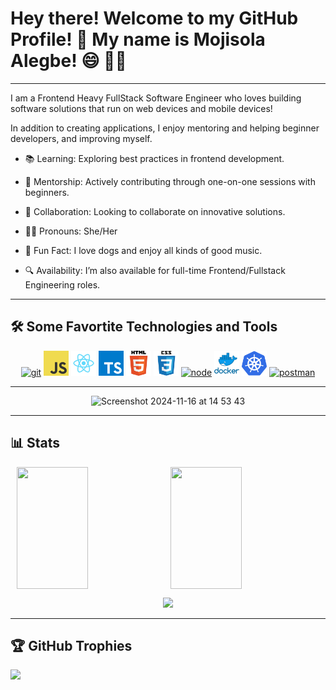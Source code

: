 # Hey there! Welcome to my GitHub Profile! 👋 My name is Mojisola Alegbe! 😄 👋✨



---

I am a Frontend Heavy FullStack Software Engineer who loves building software solutions that run on web devices and mobile devices!

In addition to creating applications, I enjoy mentoring and helping beginner developers, and improving myself.
  - 📚 Learning:
  Exploring best practices in frontend development.
  
  - 🌟 Mentorship:
  Actively contributing through one-on-one sessions with beginners.
  
  - 🤝 Collaboration:
  Looking to collaborate on innovative solutions.
  
  - 👩‍💼 Pronouns:
  She/Her
  
  - 🎵 Fun Fact:
  I love dogs and enjoy all kinds of good music.
  
  - 🔍 Availability:
  I’m also available for full-time Frontend/Fullstack Engineering roles.

---

## 🛠 Some Favortite Technologies and Tools

<div align="center"> 
    <a href="https://git-scm.com/" title="Git" target="_blank"><img src="https://www.vectorlogo.zone/logos/git-scm/git-scm-icon.svg" alt="git" width="40" height="40"/></a>
    <a href="https://www.javascript.com/" title="JavaScript" target="_blank"><img src="https://raw.githubusercontent.com/github/explore/80688e429a7d4ef2fca1e82350fe8e3517d3494d/topics/javascript/javascript.png" alt="javascript" width="40" height="40"/></a>
    <a href="https://reactjs.org/" title="React" target="_blank"><img src="https://raw.githubusercontent.com/github/explore/80688e429a7d4ef2fca1e82350fe8e3517d3494d/topics/react/react.png" alt="react" width="40" height="40"/></a>
   <a href="https://www.typescriptlang.org/" title="TypeScript" target="_blank"><img src="https://raw.githubusercontent.com/github/explore/80688e429a7d4ef2fca1e82350fe8e3517d3494d/topics/typescript/typescript.png" alt="typescript" width="40" height="40"/></a>
    <a href="https://developer.mozilla.org/en-US/docs/Web/HTML" title="HTML" target="_blank"><img src="https://raw.githubusercontent.com/github/explore/80688e429a7d4ef2fca1e82350fe8e3517d3494d/topics/html/html.png" alt="html" width="40" height="40"/></a>
    <a href="https://developer.mozilla.org/en-US/docs/Web/CSS" title="CSS" target="_blank"><img src="https://raw.githubusercontent.com/github/explore/80688e429a7d4ef2fca1e82350fe8e3517d3494d/topics/css/css.png" alt="css" width="40" height="40"/></a>
    <a href="https://nodejs.org/" title="Node.js" target="_blank"><img src="https://www.vectorlogo.zone/logos/nodejs/nodejs-icon.svg" alt="node" width="40" height="40"/></a>
    <a href="https://www.docker.com/" title="Docker" target="_blank"><img src="https://raw.githubusercontent.com/github/explore/80688e429a7d4ef2fca1e82350fe8e3517d3494d/topics/docker/docker.png" alt="docker" width="40" height="40"/></a>
    <a href="https://kubernetes.io/" title="Kubernetes" target="_blank"><img src="https://raw.githubusercontent.com/github/explore/01ea2a586e5da744792d0ccfce2f68b861f29301/topics/kubernetes/kubernetes.png" alt="kubernetes" width="40" height="40"/></a>
    <a href="https://www.postman.com/" title="Postman" target="_blank"><img src="https://res.cloudinary.com/postman/image/upload/t_team_logo/v1629869194/team/2893aede23f01bfcbd2319326bc96a6ed0524eba759745ed6d73405a3a8b67a8" alt="postman" width="40" height="40"/></a>
</div>

----

<div align="center">
<img width="459" alt="Screenshot 2024-11-16 at 14 53 43" src="https://github.com/user-attachments/assets/cfbfeef9-da7f-4c0e-8878-cad004031764">
</div>


---

## 📊 Stats

<div style="justify-content: space-between; margin: 10px; gap: 8px; display: flex;">
  <img style="flex: 1 1 0; width: 48%; height: 195px;" 
       src="https://github-readme-stats.vercel.app/api?username=yemisi567&show_icons=true&hide_border=false&show_owner=true&title_color=ff6e96&theme=dark&background=000000&layout=compact" />
  <img style="flex: 1 1 0; width: 48%; height: 195px;" 
       src="https://github-readme-stats.vercel.app/api/top-langs/?username=yemisi567&theme=dark&background=000000&hide_border=false&layout=compact">
</div>


<p align="center">
  <img width="70%" src="https://github-readme-streak-stats.herokuapp.com/?user=yemisi567&theme=dark&background=000000&custom_title=streak-stats&hide_border=false&layout=compact" />
</p>

---

## 🏆 GitHub Trophies
![](https://github-profile-trophy.vercel.app/?username=yemisi567&theme=radical&no-frame=false&no-bg=false&margin-w=4)


